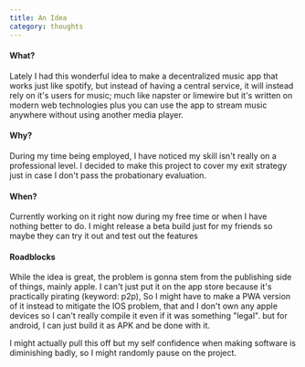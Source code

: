 ```yaml
---
title: An Idea
category: thoughts
---
```


#### What?

Lately I had this wonderful idea to make a decentralized music app that works just like spotify, but instead of having a central service, it will instead rely on it's users for music; much like napster or limewire but it's written on modern web technologies plus you can use the app to stream music anywhere without using another media player.

#### Why?

During my time being employed, I have noticed my skill isn't really on a professional level. I decided to make this project to cover my exit strategy just in case I don't pass the probationary evaluation.

#### When?

Currently working on it right now during my free time or when I have nothing better to do. I might release a beta build just for my friends so maybe they can try it out and test out the features

#### Roadblocks

While the idea is great, the problem is gonna stem from the publishing side of things, mainly apple. I can't just put it on the app store because it's practically pirating (keyword: p2p), So I might have to make a PWA version of it instead to mitigate the IOS problem, that and I don't own any apple devices so I can't really compile it even if it was something "legal". but for android, I can just build it as APK and be done with it.

I might actually pull this off but my self confidence when making software is diminishing badly, so I might randomly pause on the project.










